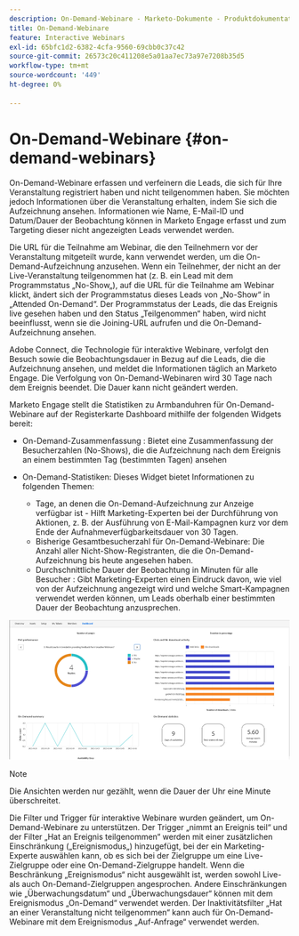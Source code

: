 ```yaml
---
description: On-Demand-Webinare - Marketo-Dokumente - Produktdokumentation
title: On-Demand-Webinare
feature: Interactive Webinars
exl-id: 65bfc1d2-6382-4cfa-9560-69cbb0c37c42
source-git-commit: 26573c20c411208e5a01aa7ec73a97e7208b35d5
workflow-type: tm+mt
source-wordcount: '449'
ht-degree: 0%

---
```


# On-Demand-Webinare {#on-demand-webinars}

On-Demand-Webinare erfassen und verfeinern die Leads, die sich für Ihre Veranstaltung registriert haben und nicht teilgenommen haben. Sie möchten jedoch Informationen über die Veranstaltung erhalten, indem Sie sich die Aufzeichnung ansehen. Informationen wie Name, E-Mail-ID und Datum/Dauer der Beobachtung können in Marketo Engage erfasst und zum Targeting dieser nicht angezeigten Leads verwendet werden.

Die URL für die Teilnahme am Webinar, die den Teilnehmern vor der Veranstaltung mitgeteilt wurde, kann verwendet werden, um die On-Demand-Aufzeichnung anzusehen. Wenn ein Teilnehmer, der nicht an der Live-Veranstaltung teilgenommen hat (z. B. ein Lead mit dem Programmstatus „No-Show„), auf die URL für die Teilnahme am Webinar klickt, ändert sich der Programmstatus dieses Leads von „No-Show“ in „Attended On-Demand“. Der Programmstatus der Leads, die das Ereignis live gesehen haben und den Status „Teilgenommen“ haben, wird nicht beeinflusst, wenn sie die Joining-URL aufrufen und die On-Demand-Aufzeichnung ansehen.

Adobe Connect, die Technologie für interaktive Webinare, verfolgt den Besuch sowie die Beobachtungsdauer in Bezug auf die Leads, die die Aufzeichnung ansehen, und meldet die Informationen täglich an Marketo Engage. Die Verfolgung von On-Demand-Webinaren wird 30 Tage nach dem Ereignis beendet. Die Dauer kann nicht geändert werden.

Marketo Engage stellt die Statistiken zu Armbanduhren für On-Demand-Webinare auf der Registerkarte Dashboard mithilfe der folgenden Widgets bereit:

* On-Demand-Zusammenfassung : Bietet eine Zusammenfassung der Besucherzahlen (No-Shows), die die Aufzeichnung nach dem Ereignis an einem bestimmten Tag (bestimmten Tagen) ansehen

* On-Demand-Statistiken: Dieses Widget bietet Informationen zu folgenden Themen:
   * Tage, an denen die On-Demand-Aufzeichnung zur Anzeige verfügbar ist - Hilft Marketing-Experten bei der Durchführung von Aktionen, z. B. der Ausführung von E-Mail-Kampagnen kurz vor dem Ende der Aufnahmeverfügbarkeitsdauer von 30 Tagen.
   * Bisherige Gesamtbesucherzahl für On-Demand-Webinare: Die Anzahl aller Nicht-Show-Registranten, die die On-Demand-Aufzeichnung bis heute angesehen haben.
   * Durchschnittliche Dauer der Beobachtung in Minuten für alle Besucher : Gibt Marketing-Experten einen Eindruck davon, wie viel von der Aufzeichnung angezeigt wird und welche Smart-Kampagnen verwendet werden können, um Leads oberhalb einer bestimmten Dauer der Beobachtung anzusprechen.

![](assets/on-demand-webinars-1.png)

>[!NOTE]
>
>Die Ansichten werden nur gezählt, wenn die Dauer der Uhr eine Minute überschreitet.

Die Filter und Trigger für interaktive Webinare wurden geändert, um On-Demand-Webinare zu unterstützen. Der Trigger „nimmt an Ereignis teil“ und der Filter „Hat an Ereignis teilgenommen“ werden mit einer zusätzlichen Einschränkung („Ereignismodus„) hinzugefügt, bei der ein Marketing-Experte auswählen kann, ob es sich bei der Zielgruppe um eine Live-Zielgruppe oder eine On-Demand-Zielgruppe handelt. Wenn die Beschränkung „Ereignismodus“ nicht ausgewählt ist, werden sowohl Live- als auch On-Demand-Zielgruppen angesprochen. Andere Einschränkungen wie „Überwachungsdatum“ und „Überwachungsdauer“ können mit dem Ereignismodus „On-Demand“ verwendet werden. Der Inaktivitätsfilter „Hat an einer Veranstaltung nicht teilgenommen“ kann auch für On-Demand-Webinare mit dem Ereignismodus „Auf-Anfrage“ verwendet werden.
